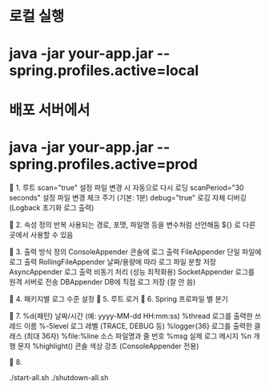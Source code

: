# 로컬 실행
#  java -jar your-app.jar --spring.profiles.active=local

# 배포 서버에서
# java -jar your-app.jar --spring.profiles.active=prod


📌 1. <configuration> 루트
scan="true"	설정 파일 변경 시 자동으로 다시 로딩
scanPeriod="30 seconds"	설정 파일 변경 체크 주기 (기본: 1분)
debug="true"	로깅 자체 디버깅 (Logback 초기화 로그 출력)

📌 2. <property> 속성 정의
반복 사용되는 경로, 포맷, 파일명 등을 변수처럼 선언해둠
${} 로 다른 곳에서 사용할 수 있음


📌 3. <appender> 출력 방식 정의
ConsoleAppender	콘솔에 로그 출력
FileAppender	단일 파일에 로그 출력
RollingFileAppender	날짜/용량에 따라 로그 파일 분할 저장
AsyncAppender	로그 출력 비동기 처리 (성능 최적화용)
SocketAppender	로그를 원격 서버로 전송
DBAppender	DB에 직접 로그 저장 (잘 안 씀)

📌 4. <logger> 패키지별 로그 수준 설정
📌 5. <root> 루트 로거
📌 6. <springProfile> Spring 프로파일 별 분기

📌 7. <encoder>
%d{패턴}	날짜/시간 (예: yyyy-MM-dd HH:mm:ss)
%thread	로그를 출력한 쓰레드 이름
%-5level	로그 레벨 (TRACE, DEBUG 등)
%logger{36}	로그를 출력한 클래스 (최대 36자)
%file:%line	소스 파일명과 줄 번호
%msg	실제 로그 메시지
%n	개행 문자
%highlight()	콘솔 색상 강조 (ConsoleAppender 전용)

📌 8. <turboFilter>


./start-all.sh
./shutdown-all.sh